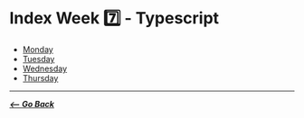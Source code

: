 # Index Week 7️⃣ - Typescript

- [Monday](./monday/)
- [Tuesday](./tuesday/)
- [Wednesday](./READMEw.md)
- [Thursday](./READMEth.md)

<hr>

**_[<-- Go Back](./../../)_**
